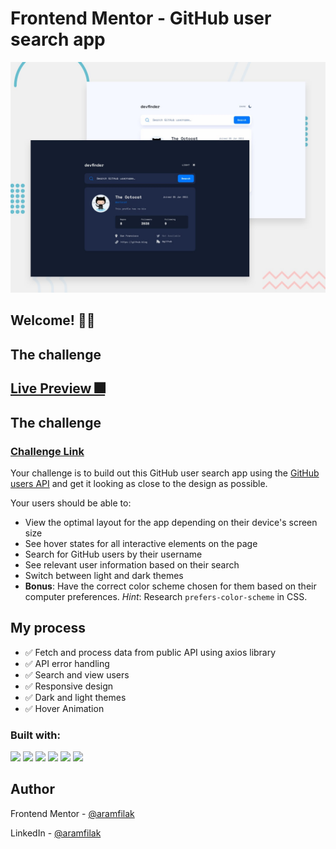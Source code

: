 # Frontend Mentor - GitHub user search app

![Design preview for the GitHub user search app coding challenge](./preview.jpg)

## Welcome! 👋🏻

## The challenge

## [Live Preview 🎆](github-user-search-app-aramfilak.vercel.app)

## The challenge

### [Challenge Link](https://www.frontendmentor.io/challenges/github-user-search-app-Q09YOgaH6)

Your challenge is to build out this GitHub user search app using
the [GitHub users API](https://docs.github.com/en/rest/reference/users#get-a-user) and get it looking as close to the
design as possible.

Your users should be able to:

- View the optimal layout for the app depending on their device's screen size
- See hover states for all interactive elements on the page
- Search for GitHub users by their username
- See relevant user information based on their search
- Switch between light and dark themes
- **Bonus**: Have the correct color scheme chosen for them based on their computer preferences. _Hint_:
  Research `prefers-color-scheme` in CSS.

## My process

- ✅ Fetch and process data from public API using axios library
- ✅ API error handling
- ✅ Search and view users
- ✅ Responsive design
- ✅ Dark and light themes
- ✅ Hover Animation

### Built with:

![](https://img.shields.io/badge/React-20232A?style=for-the-badge&logo=react&logoColor=61DAFB)
![](https://img.shields.io/badge/TypeScript-007ACC?style=for-the-badge&logo=typescript&logoColor=white)
![](https://img.shields.io/badge/Sass-CC6699?style=for-the-badge&logo=sass&logoColor=white)
![](https://img.shields.io/badge/HTML5-E34F26?style=for-the-badge&logo=html5&logoColor=white)
![](https://img.shields.io/badge/WebStorm-000000?style=for-the-badge&logo=WebStorm&logoColor=white)
![](https://img.shields.io/badge/Vite-B73BFE?style=for-the-badge&logo=vite&logoColor=FFD62E)

## Author

Frontend Mentor - [@aramfilak](https://www.frontendmentor.io/profile/aramfilak) 

LinkedIn - [@aramfilak](https://www.linkedin.com/in/aram-filak-b0400022a/) 
